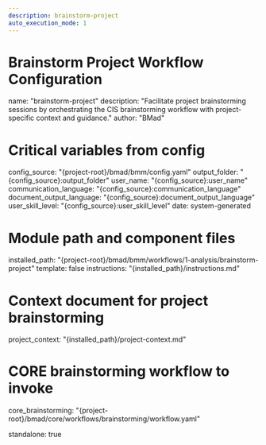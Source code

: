 ```yaml
---
description: brainstorm-project
auto_execution_mode: 1
---
```


# Brainstorm Project Workflow Configuration
name: "brainstorm-project"
description: "Facilitate project brainstorming sessions by orchestrating the CIS brainstorming workflow with project-specific context and guidance."
author: "BMad"

# Critical variables from config
config_source: "{project-root}/bmad/bmm/config.yaml"
output_folder: "{config_source}:output_folder"
user_name: "{config_source}:user_name"
communication_language: "{config_source}:communication_language"
document_output_language: "{config_source}:document_output_language"
user_skill_level: "{config_source}:user_skill_level"
date: system-generated

# Module path and component files
installed_path: "{project-root}/bmad/bmm/workflows/1-analysis/brainstorm-project"
template: false
instructions: "{installed_path}/instructions.md"

# Context document for project brainstorming
project_context: "{installed_path}/project-context.md"

# CORE brainstorming workflow to invoke
core_brainstorming: "{project-root}/bmad/core/workflows/brainstorming/workflow.yaml"

standalone: true

